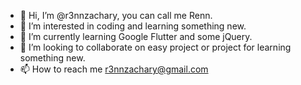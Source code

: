 - 👋 Hi, I’m @r3nnzachary, you can call me Renn.
- 👀 I’m interested in coding and learning something new.
- 🌱 I’m currently learning Google Flutter and some jQuery.
- 💞️ I’m looking to collaborate on easy project or project for learning something new.
- 📫 How to reach me r3nnzachary@gmail.com

<!---
r3nnzachary/r3nnzachary is a ✨ special ✨ repository because its `README.md` (this file) appears on your GitHub profile.
You can click the Preview link to take a look at your changes.
--->
